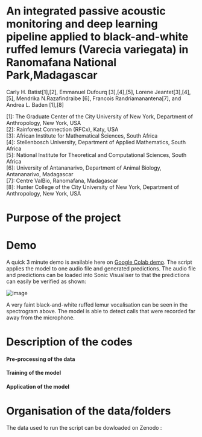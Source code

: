 # An integrated passive acoustic monitoring and deep learning pipeline applied to black-and-white ruffed lemurs (Varecia variegata) in Ranomafana National Park,Madagascar

Carly H. Batist[1],[2], Emmanuel Dufourq [3],[4],[5], Lorene Jeantet[3],[4],[5], Mendrika N.Razafindraibe [6], Francois Randriamanantena[7], and Andrea L. Baden [1],[8]

[1]: The Graduate Center of the City University of New York, Department of Anthropology, New York, USA  
[2]: Rainforest Connection (RFCx), Katy, USA  
[3]: African Institute for Mathematical Sciences, South Africa  
[4]: Stellenbosch University, Department of Applied Mathematics, South Africa  
[5]: National Institute for Theoretical and Computational Sciences, South Africa  
[6]: University of Antananarivo, Department of Animal Biology, Antananarivo, Madagascar  
[7]: Centre ValBio, Ranomafana, Madagascar  
[8]: Hunter College of the City University of New York, Department of Anthropology, New York, USA  


# Purpose of the project

# Demo

A quick 3 minute demo is available here on <a href="https://colab.research.google.com/drive/1G_zicIHNTrBJuiXJYsKqRMWktazdX3vx?usp=sharing">Google Colab demo</a>. The script applies the model to one audio file and generated predictions. The audio file and predictions can be loaded into Sonic Visualiser to that the predictions can easily be verified as shown:

![image](https://drive.google.com/uc?export=view&id=11ZA6GRCQcCJD6f7kFc3_EybuWzdiOUQ1)

A very faint black-and-white ruffed lemur vocalisation can be seen in the spectrogram above. The model is able to detect calls that were recorded far away from the microphone.


# Description of the codes 
#### Pre-processing of the data 

#### Training of the model 

#### Application of the model


# Organisation of the data/folders

The data used to run the script can be dowloaded on Zenodo : 
